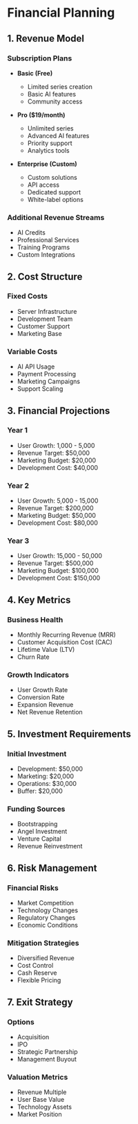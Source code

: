 # Financial Planning

## 1. Revenue Model

### Subscription Plans

- **Basic (Free)**

  - Limited series creation
  - Basic AI features
  - Community access

- **Pro ($19/month)**

  - Unlimited series
  - Advanced AI features
  - Priority support
  - Analytics tools

- **Enterprise (Custom)**
  - Custom solutions
  - API access
  - Dedicated support
  - White-label options

### Additional Revenue Streams

- AI Credits
- Professional Services
- Training Programs
- Custom Integrations

## 2. Cost Structure

### Fixed Costs

- Server Infrastructure
- Development Team
- Customer Support
- Marketing Base

### Variable Costs

- AI API Usage
- Payment Processing
- Marketing Campaigns
- Support Scaling

## 3. Financial Projections

### Year 1

- User Growth: 1,000 - 5,000
- Revenue Target: $50,000
- Marketing Budget: $20,000
- Development Cost: $40,000

### Year 2

- User Growth: 5,000 - 15,000
- Revenue Target: $200,000
- Marketing Budget: $50,000
- Development Cost: $80,000

### Year 3

- User Growth: 15,000 - 50,000
- Revenue Target: $500,000
- Marketing Budget: $100,000
- Development Cost: $150,000

## 4. Key Metrics

### Business Health

- Monthly Recurring Revenue (MRR)
- Customer Acquisition Cost (CAC)
- Lifetime Value (LTV)
- Churn Rate

### Growth Indicators

- User Growth Rate
- Conversion Rate
- Expansion Revenue
- Net Revenue Retention

## 5. Investment Requirements

### Initial Investment

- Development: $50,000
- Marketing: $20,000
- Operations: $30,000
- Buffer: $20,000

### Funding Sources

- Bootstrapping
- Angel Investment
- Venture Capital
- Revenue Reinvestment

## 6. Risk Management

### Financial Risks

- Market Competition
- Technology Changes
- Regulatory Changes
- Economic Conditions

### Mitigation Strategies

- Diversified Revenue
- Cost Control
- Cash Reserve
- Flexible Pricing

## 7. Exit Strategy

### Options

- Acquisition
- IPO
- Strategic Partnership
- Management Buyout

### Valuation Metrics

- Revenue Multiple
- User Base Value
- Technology Assets
- Market Position
